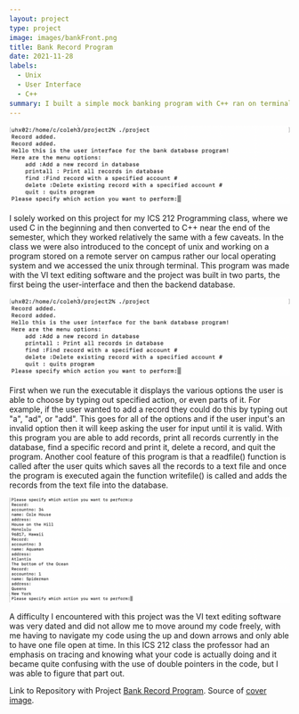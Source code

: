 ```yaml
---
layout: project
type: project
image: images/bankFront.png
title: Bank Record Program
date: 2021-11-28
labels:
  - Unix
  - User Interface
  - C++
summary: I built a simple mock banking program with C++ ran on terminal
---
```


<img class="ui medium right floated rounded image" src="/images/bankUI.png">

I solely worked on this project for my ICS 212 Programming class, where we used C in the beginning and then converted to C++ near the end of the semester, which they worked relatively the same with a few caveats. In the class we were also introduced to the concept of unix and working on a program stored on a remote server on campus rather our local operating system and we accessed the unix through terminal. This program was made with the VI text editing software and the project was built in two parts, the first being the user-interface and then the backend database.

<img class="ui medium right floated rounded image" src="/images/bankUI.png">

First when we run the executable it displays the various options the user is able to choose by typing out specified action, or even parts of it. For example, if the user wanted to add a record they could do this by typing out "a", "ad", or "add". This goes for all of the options and if the user input's an invalid option then it will keep asking the user for input until it is valid. With this program you are able to add records, print all records currently in the database, find a specific record and print it, delete a record, and quit the program. Another cool feature of this program is that a readfile() function is called after the user quits which saves all the records to a text file and once the program is executed again the function writefile() is called and adds the records from the text file into the database.

<img class="ui medium right floated rounded image" src="/images/bankRecords.png">

A difficulty I encountered with this project was the VI text editing software was very dated and did not allow me to move around my code freely, with me having to navigate my code using the up and down arrows and only able to have one file open at time. In this ICS 212 class the professor had an emphasis on tracing and knowing what your code is actually doing and it became quite confusing with the use of double pointers in the code, but I was able to figure that part out.

Link to Repository with Project [Bank Record Program](https://github.com/Cole-House/Banking-Software-on-Unix).
Source of [cover image](https://www.google.com/search?q=bank+cartoon&sxsrf=AOaemvJj-dGetSB613bIs2VmqA4y9haoww:1643177822155&tbm=isch&source=iu&ictx=1&vet=1&fir=CK1Rh9wpWSzdLM%252CYhdjw_FTgBVxkM%252C_%253BWxEZVvdKX6_roM%252C3GSCGOnCYxDVrM%252C_%253BQAeO6tQrlCeP4M%252Cu7NPvsvBXxxh0M%252C_%253BVEIsyIzXj6l69M%252Co2UUdvWTxPWHdM%252C_%253B9XZjA3hy8mIdZM%252CJXU7JaVlDGm2XM%252C_%253BSUd36490u4MLWM%252CXzSXT5yJizfexM%252C_%253Be7oNfU-tQyl7QM%252Cz4kwrtcn-hPTEM%252C_%253BpJr-6CMYE95rtM%252CCZ6k5J5jxoH0mM%252C_%253BxhFHsORvvojaRM%252CA3oJuxoU9rvnbM%252C_%253BJbxMpyga-3G7cM%252CbWnLPHfhMDjgjM%252C_%253BpxL-6VgVYYBhbM%252CNFmf2kV-PFbTqM%252C_%253BxdEgKd7AkL6qhM%252CPi19CO9fG5C26M%252C_%253BxavIKWr8Vpww4M%252Ci7YYuQitrFw2_M%252C_%253BZDHLVgJLhzYrGM%252CJXU7JaVlDGm2XM%252C_&usg=AI4_-kQZ4ztJ8e_ReK7PSdhf3mP8puCutw&sa=X&sqi=2&ved=2ahUKEwj5jZGz4s71AhU3ppUCHQ6gBakQ9QF6BAgREAE&biw=1309&bih=647&dpr=2.2#imgrc=pJr-6CMYE95rtM).

